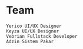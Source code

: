 # Team 
`Yerico UI/UX Designer`<br/>
`Keyza UI/UX Designer`<br/>
`Vebrian Fullstack Developer`<br/>
`Adzin Sistem Pakar`
